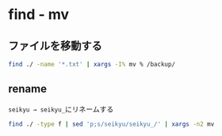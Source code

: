 # find - mv


## ファイルを移動する

```bash
find ./ -name '*.txt' | xargs -I% mv % /backup/
```

## rename

`seikyu → seikyu_`にリネームする
```bash
find ./ -type f | sed 'p;s/seikyu/seikyu_/' | xargs -n2 mv
```



